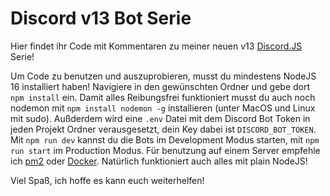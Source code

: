 # Discord v13 Bot Serie

Hier findet ihr Code mit Kommentaren zu meiner neuen v13 [Discord.JS](https://discord.js.org) Serie!

Um Code zu benutzen und auszuprobieren, musst du mindestens NodeJS 16 installiert haben! Navigiere in den gewünschten Ordner und gebe dort `npm install` ein. Damit alles Reibungsfrei funktioniert musst du auch noch nodemon mit `npm install nodemon -g` installieren (unter MacOS und Linux mit sudo). Außderdem wird eine `.env` Datei mit dem Discord Bot Token in jeden Projekt Ordner verausgesetzt, dein Key dabei ist `DISCORD_BOT_TOKEN`. Mit `npm run dev` kannst du die Bots im Development Modus starten, mit `npm run start` im Production Modus. Für benutzung auf einem Server empfehle ich [pm2](https://pm2.keymetrics.io/) oder [Docker](https://www.docker.com/). Natürlich funktioniert auch alles mit plain NodeJS!

Viel Spaß, ich hoffe es kann euch weiterhelfen!